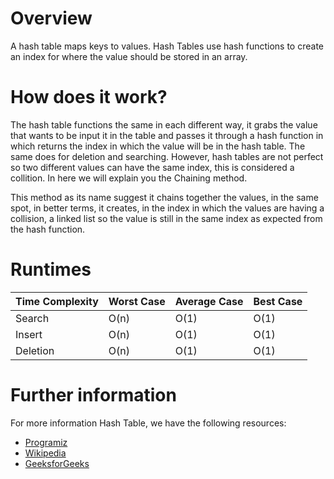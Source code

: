 # Overview

A hash table maps keys to values. Hash Tables use hash functions to create an index for where the value should be stored in an array. 

# How does it work?

The hash table functions the same in each different way, it grabs the value that wants to be input it in the table and passes it through a hash function in which returns the index in which the value will be in the hash table. The same does for deletion and searching. However, hash tables are not perfect so two different values can have the same index, this is considered a collition. In here we will explain you the Chaining method.

This method as its name suggest it chains together the values, in the same spot, in better terms, it creates, in the index in which the values are having a collision, a linked list so the value is still in the same index as expected from the hash function.

# Runtimes

| Time Complexity |   Worst Case   | Average Case | Best Case |
|-----------------|----------------|--------------|-----------|
| Search          | O(n)           | O(1)         | O(1)      |
| Insert          | O(n)           | O(1)         | O(1)      |
| Deletion        | O(n)           | O(1)         | O(1)      |

# Further information

For more information Hash Table, we have the following resources:
- [Programiz](https://www.programiz.com/dsa/hash-table)
- [Wikipedia](https://en.wikipedia.org/wiki/Hash_table)
- [GeeksforGeeks](https://www.geeksforgeeks.org/open-addressing-collision-handling-technique-in-hashing/)